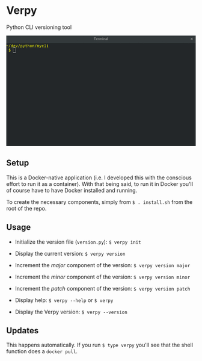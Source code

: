 # Verpy

Python CLI versioning tool

![Demo](demo.gif)

## Setup

This is a Docker-native application (i.e. I developed this with the conscious effort to run it as a container). With that being said, to run it in Docker you'll of course have to have Docker installed and running.

To create the necessary components, simply from `$ . install.sh` from the root of the repo.

## Usage

- Initialize the version file (`version.py`): `$ verpy init`
- Display the current version: `$ verpy version`
- Increment the *major* component of the version: `$ verpy version major`
- Increment the *minor* component of the version: `$ verpy version minor`
- Increment the *patch* component of the version: `$ verpy version patch`

- Display help: `$ verpy --help` or `$ verpy`
- Display the Verpy version: `$ verpy --version`


## Updates

This happens automatically. If you run `$ type verpy` you'll see that the shell function does a `docker pull`.

